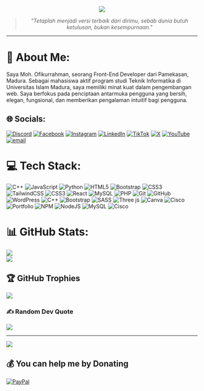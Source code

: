 <p align="center">
  <img src="https://readme-typing-svg.demolab.com?font=Fira+Code&size=24&pause=1000&color=FFD600&center=true&vCenter=true&width=600&lines=Hi%2C+I'm+Ofik...;A+Passionate+Front-End+Developer;Weaving+Digital+Worlds%2C+One+Line+at+a+Time"/>
</p>

> <p align="center"><i>"Tetaplah menjadi versi terbaik dari dirimu, sebab dunia butuh ketulusan, bukan kesempurnaan."</i></p>

---

# 💫 About Me:
Saya Moh. Ofikurrahman, seorang Front-End Developer dari Pamekasan, Madura. Sebagai mahasiswa aktif program studi Teknik Informatika di Universitas Islam Madura, saya memiliki minat kuat dalam pengembangan web. Saya berfokus pada penciptaan antarmuka pengguna yang bersih, elegan, fungsional, dan memberikan pengalaman intuitif bagi pengguna.


## 🌐 Socials:
[![Discord](https://img.shields.io/badge/Discord-%237289DA.svg?logo=discord&logoColor=white)](https://discord.gg/apollyon.id) [![Facebook](https://img.shields.io/badge/Facebook-%231877F2.svg?logo=Facebook&logoColor=white)](https://facebook.com/ofikur) [![Instagram](https://img.shields.io/badge/Instagram-%23E4405F.svg?logo=Instagram&logoColor=white)](https://instagram.com/ofikurr) [![LinkedIn](https://img.shields.io/badge/LinkedIn-%230077B5.svg?logo=linkedin&logoColor=white)](https://linkedin.com/in/ofikur) [![TikTok](https://img.shields.io/badge/TikTok-%23000000.svg?logo=TikTok&logoColor=white)](https://tiktok.com/@ofikur) [![X](https://img.shields.io/badge/X-black.svg?logo=X&logoColor=white)](https://x.com/ofikur) [![YouTube](https://img.shields.io/badge/YouTube-%23FF0000.svg?logo=YouTube&logoColor=white)](https://youtube.com/@ofikur) [![email](https://img.shields.io/badge/Email-D14836?logo=gmail&logoColor=white)](mailto:ofikurxyz@gmail.com) 

# 💻 Tech Stack:
![C++](https://img.shields.io/badge/c++-%2300599C.svg?style=for-the-badge&logo=c%2B%2B&logoColor=white) ![JavaScript](https://img.shields.io/badge/javascript-%23323330.svg?style=for-the-badge&logo=javascript&logoColor=%23F7DF1E) ![Python](https://img.shields.io/badge/python-3670A0?style=for-the-badge&logo=python&logoColor=ffdd54) ![HTML5](https://img.shields.io/badge/html5-%23E34F26.svg?style=for-the-badge&logo=html5&logoColor=white) ![Bootstrap](https://img.shields.io/badge/bootstrap-%238511FA.svg?style=for-the-badge&logo=bootstrap&logoColor=white) ![CSS3](https://img.shields.io/badge/css3-%231572B6.svg?style=for-the-badge&logo=css3&logoColor=white) ![TailwindCSS](https://img.shields.io/badge/tailwindcss-%2338B2AC.svg?style=for-the-badge&logo=tailwind-css&logoColor=white) ![CSS3](https://img.shields.io/badge/css3-%231572B6.svg?style=for-the-badge&logo=css3&logoColor=white) ![React](https://img.shields.io/badge/react-%2320232a.svg?style=for-the-badge&logo=react&logoColor=%2361DAFB) ![MySQL](https://img.shields.io/badge/mysql-4479A1.svg?style=for-the-badge&logo=mysql&logoColor=white) ![PHP](https://img.shields.io/badge/php-%23777BB4.svg?style=for-the-badge&logo=php&logoColor=white) ![Git](https://img.shields.io/badge/git-%23F05033.svg?style=for-the-badge&logo=git&logoColor=white) ![GitHub](https://img.shields.io/badge/github-%23121011.svg?style=for-the-badge&logo=github&logoColor=white) ![WordPress](https://img.shields.io/badge/WordPress-%23117AC9.svg?style=for-the-badge&logo=WordPress&logoColor=white) ![C++](https://img.shields.io/badge/c++-%2300599C.svg?style=for-the-badge&logo=c%2B%2B&logoColor=white) ![Bootstrap](https://img.shields.io/badge/bootstrap-%238511FA.svg?style=for-the-badge&logo=bootstrap&logoColor=white) ![SASS](https://img.shields.io/badge/SASS-hotpink.svg?style=for-the-badge&logo=SASS&logoColor=white) ![Three js](https://img.shields.io/badge/threejs-black?style=for-the-badge&logo=three.js&logoColor=white) ![Canva](https://img.shields.io/badge/Canva-%2300C4CC.svg?style=for-the-badge&logo=Canva&logoColor=white) ![Cisco](https://img.shields.io/badge/cisco-%23049fd9.svg?style=for-the-badge&logo=cisco&logoColor=black) ![Portfolio](https://img.shields.io/badge/Portfolio-%23000000.svg?style=for-the-badge&logo=firefox&logoColor=#FF7139) ![NPM](https://img.shields.io/badge/NPM-%23CB3837.svg?style=for-the-badge&logo=npm&logoColor=white) ![NodeJS](https://img.shields.io/badge/node.js-6DA55F?style=for-the-badge&logo=node.js&logoColor=white) ![MySQL](https://img.shields.io/badge/mysql-4479A1.svg?style=for-the-badge&logo=mysql&logoColor=white) ![Cisco](https://img.shields.io/badge/cisco-%23049fd9.svg?style=for-the-badge&logo=cisco&logoColor=black)
# 📊 GitHub Stats:
![](https://github-readme-stats.vercel.app/api?username=ofikur&theme=radical&hide_border=false&include_all_commits=false&count_private=true)<br/>
![](https://nirzak-streak-stats.vercel.app/?user=ofikur&theme=radical&hide_border=false)<br/>

## 🏆 GitHub Trophies
![](https://github-profile-trophy.vercel.app/?username=ofikur&theme=radical&no-frame=false&no-bg=true&margin-w=4)

### ✍️ Random Dev Quote
![](https://quotes-github-readme.vercel.app/api?type=horizontal&theme=radical)

---
[![](https://visitcount.itsvg.in/api?id=ofikur&icon=0&color=0)](https://visitcount.itsvg.in)

  ## 💰 You can help me by Donating
  [![PayPal](https://img.shields.io/badge/PayPal-00457C?style=for-the-badge&logo=paypal&logoColor=white)](https://paypal.me/ofikur)
